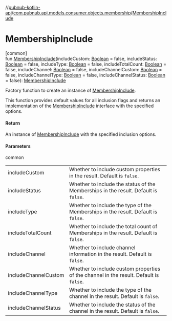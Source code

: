 //[pubnub-kotlin-api](../../index.md)/[com.pubnub.api.models.consumer.objects.membership](index.md)/[MembershipInclude](-membership-include.md)

# MembershipInclude

[common]\
fun [MembershipInclude](-membership-include.md)(includeCustom: [Boolean](https://kotlinlang.org/api/latest/jvm/stdlib/kotlin/-boolean/index.html) = false, includeStatus: [Boolean](https://kotlinlang.org/api/latest/jvm/stdlib/kotlin/-boolean/index.html) = false, includeType: [Boolean](https://kotlinlang.org/api/latest/jvm/stdlib/kotlin/-boolean/index.html) = false, includeTotalCount: [Boolean](https://kotlinlang.org/api/latest/jvm/stdlib/kotlin/-boolean/index.html) = false, includeChannel: [Boolean](https://kotlinlang.org/api/latest/jvm/stdlib/kotlin/-boolean/index.html) = false, includeChannelCustom: [Boolean](https://kotlinlang.org/api/latest/jvm/stdlib/kotlin/-boolean/index.html) = false, includeChannelType: [Boolean](https://kotlinlang.org/api/latest/jvm/stdlib/kotlin/-boolean/index.html) = false, includeChannelStatus: [Boolean](https://kotlinlang.org/api/latest/jvm/stdlib/kotlin/-boolean/index.html) = false): [MembershipInclude](../../../../pubnub-kotlin/pubnub-kotlin-core-api/pubnub-kotlin-core-api/com.pubnub.api.models.consumer.objects.membership/-membership-include/index.md)

Factory function to create an instance of [MembershipInclude](../../../../pubnub-kotlin/pubnub-kotlin-core-api/pubnub-kotlin-core-api/com.pubnub.api.models.consumer.objects.membership/-membership-include/index.md).

This function provides default values for all inclusion flags and returns an implementation of the [MembershipInclude](../../../../pubnub-kotlin/pubnub-kotlin-core-api/pubnub-kotlin-core-api/com.pubnub.api.models.consumer.objects.membership/-membership-include/index.md) interface with the specified options.

#### Return

An instance of [MembershipInclude](../../../../pubnub-kotlin/pubnub-kotlin-core-api/pubnub-kotlin-core-api/com.pubnub.api.models.consumer.objects.membership/-membership-include/index.md) with the specified inclusion options.

#### Parameters

common

| | |
|---|---|
| includeCustom | Whether to include custom properties in the result. Default is `false`. |
| includeStatus | Whether to include the status of the Memberships in the result. Default is `false`. |
| includeType | Whether to include the type of the Memberships in the result. Default is `false`. |
| includeTotalCount | Whether to include the total count of Memberships in the result. Default is `false`. |
| includeChannel | Whether to include channel information in the result. Default is `false`. |
| includeChannelCustom | Whether to include custom properties of the channel in the result. Default is `false`. |
| includeChannelType | Whether to include the type of the channel in the result. Default is `false`. |
| includeChannelStatus | Whether to include the status of the channel in the result. Default is `false`. |
